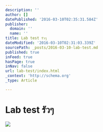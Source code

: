 ```yaml
---
description: ''
author: []
datePublished: '2016-03-10T02:35:31.584Z'
publisher:
  domain: ''
  name: ''
title: Lab test รัวๆ
dateModified: '2016-03-10T02:31:03.339Z'
sourcePath: _posts/2016-03-10-lab-test.md
published: true
inFeed: true
hasPage: true
inNav: false
url: lab-test/index.html
_context: 'http://schema.org'
_type: Article

---
```

# Lab test รัวๆ
![](https://the-grid-user-content.s3-us-west-2.amazonaws.com/cc75bebe-ad83-447d-bdca-87137fc1d3f1.png)